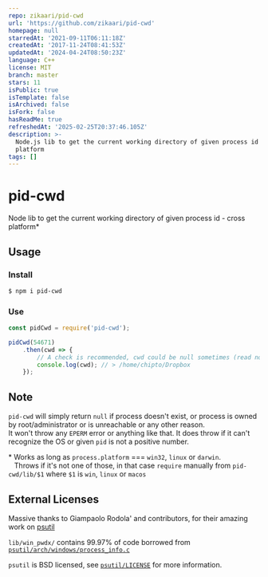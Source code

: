 ```yaml
---
repo: zikaari/pid-cwd
url: 'https://github.com/zikaari/pid-cwd'
homepage: null
starredAt: '2021-09-11T06:11:18Z'
createdAt: '2017-11-24T08:41:53Z'
updatedAt: '2024-04-24T08:50:23Z'
language: C++
license: MIT
branch: master
stars: 11
isPublic: true
isTemplate: false
isArchived: false
isFork: false
hasReadMe: true
refreshedAt: '2025-02-25T20:37:46.105Z'
description: >-
  Node.js lib to get the current working directory of given process id - cross
  platform
tags: []
---
```


# pid-cwd

Node lib to get the current working directory of given process id - cross platform*
 
## Usage

### Install

```bash
$ npm i pid-cwd
```

### Use

```javascript
const pidCwd = require('pid-cwd');

pidCwd(54671)
    .then(cwd => {
        // A check is recommended, cwd could be null sometimes (read note below)
        console.log(cwd); // > /home/chipto/Dropbox
    });

```

## Note

`pid-cwd` will simply return `null` if process doesn't exist, or process is owned by root/administrator or is unreachable or any other reason.<br>
It won't throw any `EPERM` error or anything like that. It does throw if it can't recognize the OS or given `pid` is not a positive number.

\* Works as long as `process.platform` === `win32`, `linux` or `darwin`. <br>
&nbsp;&nbsp;&nbsp;Throws if it's not one of those, in that case `require` manually from `pid-cwd/lib/$1` where `$1` is `win`, `linux` or `macos`

## External Licenses

Massive thanks to  Giampaolo Rodola' and contributors, for their amazing work on [psutil](https://github.com/giampaolo/psutil)

`lib/win_pwdx/` contains 99.97% of code borrowed from [`psutil/arch/windows/process_info.c`](https://github.com/giampaolo/psutil/blob/master/psutil/arch/windows/process_info.c)

`psutil` is BSD licensed, see [`psutil/LICENSE`](https://github.com/giampaolo/psutil/blob/master/LICENSE) for more information.
